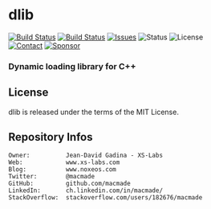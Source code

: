 dlib
====

[![Build Status](https://img.shields.io/github/workflow/status/macmade/dlib/ci-mac?label=macOS&logo=apple)](https://github.com/macmade/dlib/actions/workflows/ci-mac.yaml)
[![Build Status](https://img.shields.io/github/workflow/status/macmade/dlib/ci-win?label=Windows&logo=windows)](https://github.com/macmade/dlib/actions/workflows/ci-win.yaml)
[![Issues](http://img.shields.io/github/issues/macmade/dlib.svg?logo=github)](https://github.com/macmade/dlib/issues)
![Status](https://img.shields.io/badge/status-active-brightgreen.svg?logo=git)
![License](https://img.shields.io/badge/license-mit-brightgreen.svg?logo=open-source-initiative)  
[![Contact](https://img.shields.io/badge/follow-@macmade-blue.svg?logo=twitter&style=social)](https://twitter.com/macmade)
[![Sponsor](https://img.shields.io/badge/sponsor-macmade-pink.svg?logo=github-sponsors&style=social)](https://github.com/sponsors/macmade)

### Dynamic loading library for C++

License
-------

dlib is released under the terms of the MIT License.

Repository Infos
----------------

    Owner:          Jean-David Gadina - XS-Labs
    Web:            www.xs-labs.com
    Blog:           www.noxeos.com
    Twitter:        @macmade
    GitHub:         github.com/macmade
    LinkedIn:       ch.linkedin.com/in/macmade/
    StackOverflow:  stackoverflow.com/users/182676/macmade
